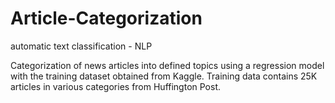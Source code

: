 # Article-Categorization
automatic text classification - NLP

Categorization of news articles into defined topics using a regression model with the training dataset obtained from Kaggle. Training data contains 25K articles in various categories from Huffington Post.
